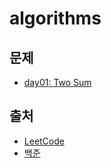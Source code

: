 # algorithms


## 문제

- [day01: Two Sum](https://github.com/gather-around-and-code/algorithms/day1/README.md)


## 출처
- [LeetCode](https://leetcode.com/)
- [백준](https://www.acmicpc.net/)
